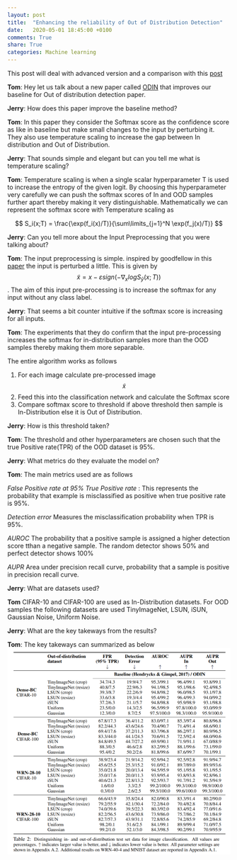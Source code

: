 ```yaml
---
layout: post
title:  "Enhancing the reliability of Out of Distribution Detection"
date:   2020-05-01 18:45:00 +0100
comments: True
share: True
categories: Machine learning
---
```


This post will deal with advanced version and a comparison with this [post](https://abinavravi.github.io/machine/learning/2019/12/07/Out-of-distribution-detection-baseline.html)

**Tom**: Hey let us talk about a new paper called [ODIN](https://arxiv.org/abs/1706.02690) that improves our baseline for Out of distribution detection paper.

**Jerry**: How does this paper improve the baseline method?

**Tom**: In this paper they consider the Softmax score as the confidence score as like in baseline but make small changes to the input by perturbing it. They also use temperature scaling to increase the gap between In distribution and Out of Distribution.

**Jerry**: That sounds simple and elegant but can you tell me what is temperature scaling?

**Tom**: Temperature scaling is when a single scalar hyperparameter T is used to increase the entropy of the given logit. By choosing this hyperparameter very carefully we can push the softmax scores of In and OOD samples further apart thereby making it very distinguishable.
Mathematically we can represent the softmax score with Temperature scaling as 

$$ S_i(x;T) = \frac{\exp(f_i(x)/T)}{\sum\limits_{j=1}^N \exp(f_j(x)/T)} $$

**Jerry**: Can you tell more about the Input Preprocessing that you were talking about?

**Tom**: The input preprocessing is simple. inspired by goodfellow in this [paper](https://arxiv.org/abs/1412.6572) the input is perturbed a little. This is given by $$ \tilde{x} = x - \varepsilon sign(-\nabla_x log S_{\hat{y}}(x;T))$$. The aim of this input pre-processing is to increase the softmax for any input without any class label. 

**Jerry**: That seems a bit counter intuitive if the softmax score is increasing for all inputs.

**Tom**: The experiments that they do confirm that the input pre-processing increases the softmax for in-distribution samples more than the OOD samples thereby making them more separable.

The entire algorithm works as follows

1. For each image calculate pre-processed image $$ \tilde{x} $$
2. Feed this into the classification network and calculate the Softmax score
3. Compare softmax score to threshold if above threshold then sample is In-Distribution else it is Out of Distribution.

**Jerry**: How is this threshold taken?

**Tom**: The threshold and other hyperparameters are chosen such that the true Positive rate(TPR) of the OOD dataset is 95%.

**Jerry**: What metrics do they evaluate the model on?

**Tom**: The main metrics used are as follows

*False Positive rate at 95% True Positive rate* : This represents the probability that example is misclassified as positive when true positive rate is 95%. 

*Detection error* Measures the misclassification probability when TPR is 95%.

*AUROC* The probability that a positive sample is assigned a higher detection score tthan a negative sample. The random detector shows 50% and perfect detector shows 100%

*AUPR* Area under precision recall curve, probability that a sample is positive in precision recall curve.

**Jerry**: What are datasets used?

**Tom** CIFAR-10 and CIFAR-100 are used as In-Distribution datasets. For OOD samples the following datasets are used
TinyImageNet, LSUN, iSUN, Gaussian Noise, Uniform Noise. 

**Jerry**: What are the key takeways from the results?

**Tom**: The key takeways can summarized as below ![image](/assets/ODIN_results.png)
